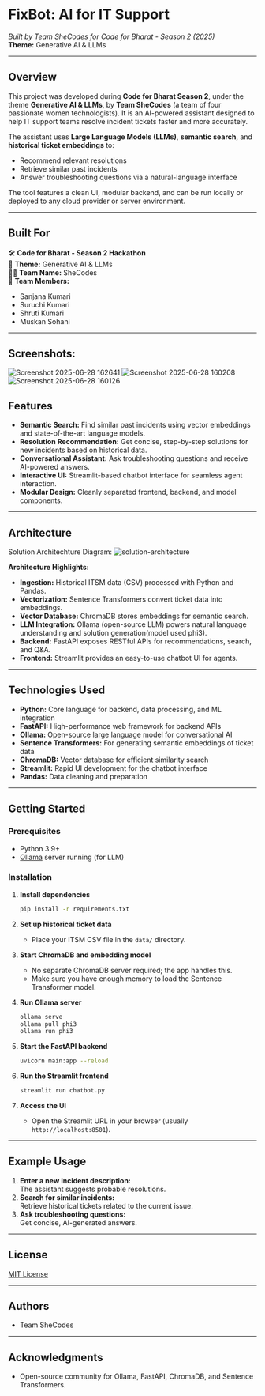 # FixBot: AI for IT Support
*Built by Team SheCodes for Code for Bharat - Season 2 (2025)*  
**Theme:** Generative AI & LLMs

---

## Overview

This project was developed during **Code for Bharat Season 2**, under the theme **Generative AI & LLMs**, by **Team SheCodes** (a team of four passionate women technologists). It is an AI-powered assistant designed to help IT support teams resolve incident tickets faster and more accurately. 

The assistant uses **Large Language Models (LLMs)**, **semantic search**, and **historical ticket embeddings** to:
- Recommend relevant resolutions
- Retrieve similar past incidents
- Answer troubleshooting questions via a natural-language interface

The tool features a clean UI, modular backend, and can be run locally or deployed to any cloud provider or server environment.

---

## Built For

🛠 **Code for Bharat - Season 2 Hackathon**  
🎯 **Theme:** Generative AI & LLMs  
👩‍💻 **Team Name:** SheCodes  
👥 **Team Members:**  
- Sanjana Kumari
- Suruchi Kumari
- Shruti Kumari
- Muskan Sohani

---

## Screenshots:
![Screenshot 2025-06-28 162641](https://github.com/user-attachments/assets/062754eb-d678-461a-821b-fd61691df08e)
![Screenshot 2025-06-28 160208](https://github.com/user-attachments/assets/118b3d33-556b-4125-a5a9-c6bf9390cd38)
![Screenshot 2025-06-28 160126](https://github.com/user-attachments/assets/e1d997ce-7018-4471-b3b4-ab30d267d0f2)



## Features

- **Semantic Search:** Find similar past incidents using vector embeddings and state-of-the-art language models.
- **Resolution Recommendation:** Get concise, step-by-step solutions for new incidents based on historical data.
- **Conversational Assistant:** Ask troubleshooting questions and receive AI-powered answers.
- **Interactive UI:** Streamlit-based chatbot interface for seamless agent interaction.
- **Modular Design:** Cleanly separated frontend, backend, and model components.


---

## Architecture

Solution Architechture Diagram: 
![solution-architecture](https://github.com/user-attachments/assets/956949b1-26dd-446e-bc97-982ab678db82)


**Architecture Highlights:**
- **Ingestion:** Historical ITSM data (CSV) processed with Python and Pandas.
- **Vectorization:** Sentence Transformers convert ticket data into embeddings.
- **Vector Database:** ChromaDB stores embeddings for semantic search.
- **LLM Integration:** Ollama (open-source LLM) powers natural language understanding and solution generation(model used phi3).
- **Backend:** FastAPI exposes RESTful APIs for recommendations, search, and Q&A.
- **Frontend:** Streamlit provides an easy-to-use chatbot UI for agents.


---

## Technologies Used

- **Python:** Core language for backend, data processing, and ML integration
- **FastAPI:** High-performance web framework for backend APIs
- **Ollama:** Open-source large language model for conversational AI
- **Sentence Transformers:** For generating semantic embeddings of ticket data
- **ChromaDB:** Vector database for efficient similarity search
- **Streamlit:** Rapid UI development for the chatbot interface
- **Pandas:** Data cleaning and preparation

---

## Getting Started

### Prerequisites

- Python 3.9+
- [Ollama](https://ollama.com/) server running (for LLM)

### Installation

1. **Install dependencies**
   ```bash
   pip install -r requirements.txt
   ```

2. **Set up historical ticket data**
   - Place your ITSM CSV file in the `data/` directory.

3. **Start ChromaDB and embedding model**
   - No separate ChromaDB server required; the app handles this.
   - Make sure you have enough memory to load the Sentence Transformer model.

4. **Run Ollama server**
   ```bash
   ollama serve
   ollama pull phi3
   ollama run phi3
   ```

5. **Start the FastAPI backend**
   ```bash
   uvicorn main:app --reload
   ```

6. **Run the Streamlit frontend**
   ```bash
   streamlit run chatbot.py
   ```

7. **Access the UI**
   - Open the Streamlit URL in your browser (usually `http://localhost:8501`).

---

## Example Usage

1. **Enter a new incident description:**  
   The assistant suggests probable resolutions.
2. **Search for similar incidents:**  
   Retrieve historical tickets related to the current issue.
3. **Ask troubleshooting questions:**  
   Get concise, AI-generated answers.

---

## License

[MIT License](LICENSE)

---

## Authors

- Team SheCodes

---

## Acknowledgments

- Open-source community for Ollama, FastAPI, ChromaDB, and Sentence Transformers.

